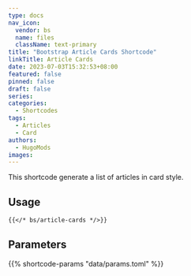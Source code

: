 ```yaml
---
type: docs
nav_icon:
  vendor: bs
  name: files
  className: text-primary
title: "Bootstrap Article Cards Shortcode"
linkTitle: Article Cards
date: 2023-07-03T15:32:53+08:00
featured: false
pinned: false
draft: false
series:
categories:
  - Shortcodes
tags:
  - Articles
  - Card
authors:
  - HugoMods
images:
---
```


This shortcode generate a list of articles in card style.

<!--more-->

## Usage

```markdown
{{</* bs/article-cards */>}}
```

## Parameters

{{% shortcode-params "data/params.toml" %}}
